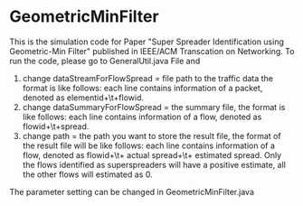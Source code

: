 # GeometricMinFilter
This is the simulation code for Paper "Super Spreader Identification using Geometric-Min Filter" published in IEEE/ACM Transcation on Networking. 
To run the code, please go to GeneralUtil.java File and 
1. change dataStreamForFlowSpread = file path to the traffic data 
the format is like follows: each line contains information of a packet, denoted as elementid+\t+flowid.
2. change dataSummaryForFlowSpread = the summary file,
the format is like follows: each line contains information of a flow, denoted as flowid+\t+spread.
3. change path = the path you want to store the result file,
the format of the result file will be like follows: each line contains information of a flow, denoted as flowid+\t+ actual spread+\t+ estimated spread.
Only the flows identified as superspreaders will have a positive estimate, all the other flows will estimated as 0.


The parameter setting can be changed in GeometricMinFilter.java
